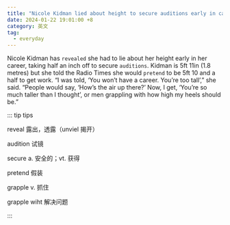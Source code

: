 ```yaml
---
title: "Nicole Kidman lied about height to secure auditions early in career"
date: 2024-01-22 19:01:00 +8
category: 英文
tag:
  - everyday
---
```


Nicole Kidman has `revealed` she had to lie about her height early in her career, taking half an inch off to secure `auditions`. Kidman is 5ft 11in (1.8 metres) but she told the Radio Times she would `pretend` to be 5ft 10 and a half to get work. “I was told, ‘You won’t have a career. You’re too tall’,” she said. “People would say, ‘How’s the air up there?’ Now, I get, ‘You’re so much taller than I thought’, or men grappling with how high my heels should be.”

::: tip tips

reveal 露出，透露（unviel 揭开）

audition 试镜

secure a. 安全的；vt. 获得

pretend 假装

grapple v. 抓住

grapple wiht 解决问题

:::

